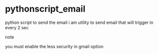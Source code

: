 # pythonscript_email
python script to send the email
i am utility to send email that will trigger in every 2 sec

note

you must enable the less security in gmail option
